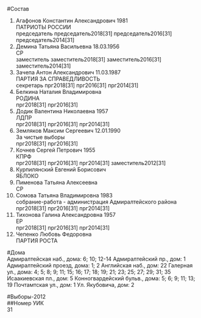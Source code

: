 #Состав  
1. Агафонов Константин Александрович 1981  
    ПАТРИОТЫ РОССИИ  
    председатель председатель2018[31] председатель2016[31] председатель2014[31]  
2. Демина Татьяна Васильевна 18.03.1956  
    СР  
    заместитель заместитель2018[31] заместитель2016[31] заместитель2014[31]  
3. Зачепа Антон Александрович 11.03.1987  
    ПАРТИЯ ЗА СПРАВЕДЛИВОСТЬ  
    секретарь прг2018[31] прг2016[31] прг2014[31]  
4. Белкина Наталия Владимировна  
    РОДИНА  
    прг2018[31] прг2016[31]  
5. Додик Валентина Николаевна 1957  
    ЛДПР  
    прг2018[31] прг2016[31] прг2014[31]  
6. Земляков Максим Сергеевич 12.01.1990  
    За чистые выборы  
    прг2018[31] прг2016[31]  
7. Кочнев Сергей Петрович 1955  
    КПРФ  
    прг2018[31] прг2016[31] прг2014[31] заместитель2012[31]  
8. Курпилянский Евгений Борисович  
    ЯБЛОКО  
9. Пименова Татьяна Алексеевна  
    СР  
10. Сомова Татьяна Владимировна 1983  
    собрание-работа - администрация Адмиралтейского района  
    прг2018[31] прг2016[31] прг2014[31]  
11. Тихонова Галина Александровна 1957  
    ЕР  
    прг2018[31] прг2016[31] прг2014[31]  
12. Чепенко Любовь Федоровна  
    ПАРТИЯ РОСТА  
  
#Дома  
Адмиралтейская наб., дома: 6; 10; 12-14 Адмиралтейский пр., дом: 1 Адмиралтейский проезд, дома: 1; 2 Английская наб., дом: 22 Галерная ул., дома: 4; 5; 8; 9; 11; 15; 16; 17; 18; 19; 21; 23; 25; 27; 29; 31; 35 Исаакиевская пл., дом: 5 Конногвардейский бульв., дома: 5; 6; 9; 11; 13; 19 Почтамтская ул., дом: 1 Ул. Якубовича, дом: 2  
  
#Выборы-2012  
##Номер УИК  
31  
